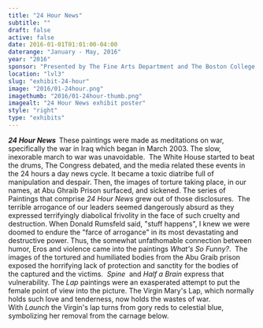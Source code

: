 ```yaml
---
title: "24 Hour News"
subtitle: ""
draft: false
active: false
date: 2016-01-01T01:01:00-04:00
daterange: "January - May, 2016"
year: "2016"
sponsor: "Presented by The Fine Arts Department and The Boston College Libraries"
location: "lvl3"
slug: "exhibit-24-hour"
image: "2016/01-24hour.png"
imagethumb: "2016/01-24hour-thumb.png"
imagealt: "24 Hour News exhibit poster"
style: "right"
type: "exhibits"
---
```


<em><strong>24 Hour News  </strong></em>These paintings were made as meditations on   war, specifically the war in Iraq which began in March 2003. The slow,   inexorable march to war was unavoidable.  The White House started to   beat the drums, The Congress debated, and the media related these events   in the 24 hours a day news cycle. It became a toxic diatribe full of   manipulation and despair. Then, the images of torture taking place, in   our names, at Abu Ghraib Prison surfaced, and sickened. The series of   Paintings that comprise <em>24 Hour News</em> grew out of those   disclosures.  The terrible arrogance of our leaders seemed dangerously   absurd as they expressed terrifyingly diabolical frivolity in the face   of such cruelty and destruction. When Donald Rumsfeld said, &quot;stuff   happens&quot;, I knew we were doomed to endure the &quot;farce of arrogance&quot; in   its most devastating and destructive power. Thus, the somewhat   unfathomable connection between humor, Eros and violence came into the   paintings <em>What's So Funny?</em>.  The images of the tortured and   humiliated bodies from the Abu Graib prison exposed the horrifying lack   of protection and sanctity for the bodies of the captured and the   victims.  <em>Spine</em>  and <em>Half a Brain</em> express that vulnerability. The <em>Lap</em> paintings   were an exasperated attempt to put the female point of view into the   picture. The Virgin Mary's Lap, which normally holds such love and   tenderness, now holds the wastes of war. With <em>Launch</em> the Virgin's lap turns from gory reds to celestial blue, symbolizing her removal from the carnage below.

<!--

Active:
    Yes (will appear on Exhibit's homepage)
    No (will not appear on Exhibit's homepage, but will appear in archives)

Gallery locations: 
    Burns Library (burns)
    Theology and Ministry Library (tml)
    O'Neill Level One (lvl1)
    O'Neill Level Three (lvl3)
    O'Neill Reading Room (reading)
    O'Neill Reading Room Back Wall (backwall)
    O'Neill Lobby (lobby)
    History Dept, Stokes Hall (stokes)
    Bapst Exhibits (bapsts)
    Archived Bapst Exhibits (bapstsarchive)
  
Need spaces for:

  Virtual Exhibits (virtual)
  Tip O'Neill (tiponeill)

Style:
    Poster on left, text on right (default)
    Poster on right, text on left (right)
    Poster large, centered above text (middle_top)
    Poster large, centered below text (middle_down)

Add'l images
    <img src="https://library.bc.edu/images/exhibits/XXXX/201X/00-XXXX.png" alt="words" class="float_left">
    <img src="https://library.bc.edu/images/exhibits/XXXX/201X/00-XXXX.png" alt="words" class="float_right">
    <img src="https://library.bc.edu/images/exhibits/XXXX/201X/00-XXXX.png" alt="words" class="center">

-->

